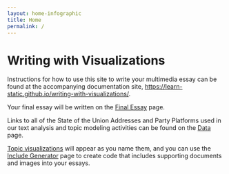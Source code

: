 ```yaml
---
layout: home-infographic
title: Home
permalink: /
---
```


# Writing with Visualizations

Instructions for how to use this site to write your multimedia essay can be found at the accompanying documentation site, <https://learn-static.github.io/writing-with-visualizations/>.

Your final essay will be written on the [Final Essay](/essay.html) page. 

Links to all of the State of the Union Addresses and Party Platforms used in our text analysis and topic modeling activities can be found on the [Data](/data.html) page.

[Topic visualizations](/topics/sotu-20th-century-topics.html) will appear as you name them, and you can use the [Include Generator](/generator.html) page to create code that includes supporting documents and images into your essays.